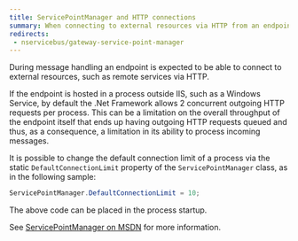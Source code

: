 ```yaml
---
title: ServicePointManager and HTTP connections
summary: When connecting to external resources via HTTP from an endpoint it is important to understand the role of the ServicePointManager class.
redirects:
 - nservicebus/gateway-service-point-manager
---
```


During message handling an endpoint is expected to be able to connect to external resources, such as remote services via HTTP.

If the endpoint is hosted in a process outside IIS, such as a Windows Service, by default the .Net Framework allows 2 concurrent outgoing HTTP requests per process. This can be a limitation on the overall throughput of the endpoint itself that ends up having outgoing HTTP requests queued and thus, as a consequence, a limitation in its ability to process incoming messages.

It is possible to change the default connection limit of a process via the static `DefaultConnectionLimit` property of the `ServicePointManager` class, as in the following sample:

```cs
ServicePointManager.DefaultConnectionLimit = 10;
```

The above code can be placed in the process startup.

See [ServicePointManager on MSDN](https://msdn.microsoft.com/en-us/library/system.net.servicepointmanager.aspx) for more information.
